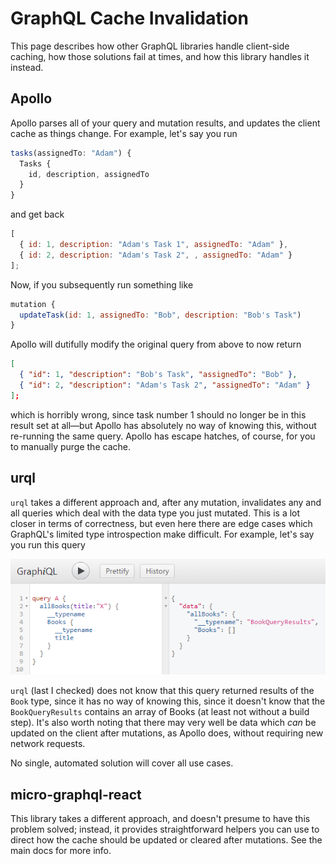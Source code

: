 # GraphQL Cache Invalidation

This page describes how other GraphQL libraries handle client-side caching, how those solutions fail at times, and how this library handles it instead.

## Apollo

Apollo parses all of your query and mutation results, and updates the client cache as things change. For example, let's say you run

```javascript
tasks(assignedTo: "Adam") {
  Tasks {
    id, description, assignedTo
  }
}
```

and get back

```javascript
[
  { id: 1, description: "Adam's Task 1", assignedTo: "Adam" },
  { id: 2, description: "Adam's Task 2", , assignedTo: "Adam" }
];
```

Now, if you subsequently run something like

```javascript
mutation {
  updateTask(id: 1, assignedTo: "Bob", description: "Bob's Task")
}
```

Apollo will dutifully modify the original query from above to now return

```json
[
  { "id": 1, "description": "Bob's Task", "assignedTo": "Bob" },
  { "id": 2, "description": "Adam's Task 2", "assignedTo": "Adam" }
];
```

which is horribly wrong, since task number 1 should no longer be in this result set at all—but Apollo has absolutely no way of knowing this, without re-running the same query. Apollo has escape hatches, of course, for you to manually purge the cache.

## urql

`urql` takes a different approach and, after any mutation, invalidates any and all queries which deal with the data type you just mutated. This is a lot closer in terms of correctness, but even here there are edge cases which GraphQL's limited type introspection make difficult. For example, let's say you run this query

![Image of query with no results](img/queryNoResults.png)

`urql` (last I checked) does not know that this query returned results of the `Book` type, since it has no way of knowing this, since it doesn't know that the `BookQueryResults` contains an array of Books (at least not without a build step). It's also worth noting that there may very well be data which _can_ be updated on the client after mutations, as Apollo does, without requiring new network requests.

No single, automated solution will cover all use cases.

## micro-graphql-react

This library takes a different approach, and doesn't presume to have this problem solved; instead, it provides straightforward helpers you can use to direct how the cache should be updated or cleared after mutations. See the main docs for more info.
